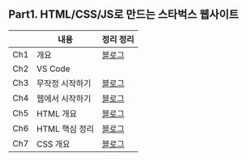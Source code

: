 ## Part1. HTML/CSS/JS로 만드는 스타벅스 웹사이트

|     | 내용            | 정리 정리                                                                                             |
| --- | --------------- | ----------------------------------------------------------------------------------------------------- |
| Ch1 | 개요            | [블로그](https://monsta-zo.github.io/kakaotechcam/KTC-1-1/) |
| Ch2 | VS Code         |                                                                                                       |
| Ch3 | 무작정 시작하기 | [블로그](https://monsta-zo.github.io/kakaotechcam/KTC-1-3/) |
| Ch4 | 웹에서 시작하기 | [블로그](https://monsta-zo.github.io/kakaotechcam/KTC-1-4/) |
| Ch5 | HTML 개요       | [블로그](https://monsta-zo.github.io/kakaotechcam/KTC-1-5/) |
| Ch6 | HTML 핵심 정리  | [블로그](https://monsta-zo.github.io/kakaotechcam/KTC-1-6/) |
| Ch7 | CSS 개요 | [블로그](https://monsta-zo.github.io/kakaotechcam/KTC-1-7/)|
